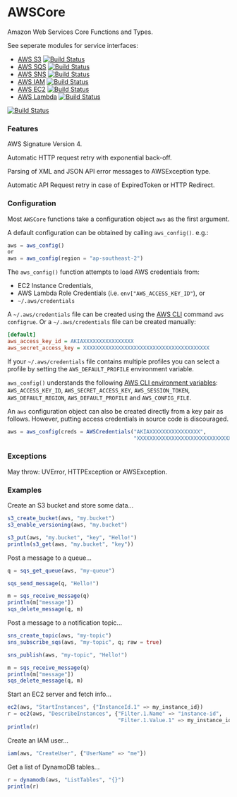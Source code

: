 # AWSCore

Amazon Web Services Core Functions and Types.

See seperate modules for service interfaces:

 - [AWS S3](http://github.com/samoconnor/AWSS3.jl) [![Build Status](https://travis-ci.org/samoconnor/AWSS3.jl.svg)](https://travis-ci.org/samoconnor/AWSS3.jl)
 - [AWS SQS](http://github.com/samoconnor/AWSSQS.jl) [![Build Status](https://travis-ci.org/samoconnor/AWSSQS.jl.svg)](https://travis-ci.org/samoconnor/AWSSQS.jl)
 - [AWS SNS](http://github.com/samoconnor/AWSSNS.jl) [![Build Status](https://travis-ci.org/samoconnor/AWSSNS.jl.svg)](https://travis-ci.org/samoconnor/AWSSNS.jl)
 - [AWS IAM](http://github.com/samoconnor/AWSIAM.jl) [![Build Status](https://travis-ci.org/samoconnor/AWSIAM.jl.svg)](https://travis-ci.org/samoconnor/AWSIAM.jl)
 - [AWS EC2](http://github.com/samoconnor/AWSEC2.jl) [![Build Status](https://travis-ci.org/samoconnor/AWSEC2.jl.svg)](https://travis-ci.org/samoconnor/AWSEC2.jl)
 - [AWS Lambda](http://github.com/samoconnor/AWSLambda.jl) [![Build Status](https://travis-ci.org/samoconnor/AWSLambda.jl.svg)](https://travis-ci.org/samoconnor/AWSLambda.jl)

[![Build Status](https://travis-ci.org/samoconnor/AWSCore.jl.svg)](https://travis-ci.org/samoconnor/AWSCore.jl)

### Features

AWS Signature Version 4.

Automatic HTTP request retry with exponential back-off.

Parsing of XML and JSON API error messages to AWSException type.

Automatic API Request retry in case of ExpiredToken or HTTP Redirect.



### Configuration

Most `AWSCore` functions take a configuration object `aws` as the first argument.

A default configuration can be obtained by calling `aws_config()`. e.g.:

```julia
aws = aws_config()
or
aws = aws_config(region = "ap-southeast-2")
```

The `aws_config()` function attempts to load AWS credentials from:

 - EC2 Instance Credentials,
 - AWS Lambda Role Credentials (i.e. `env["AWS_ACCESS_KEY_ID"`), or
 - `~/.aws/credentials`

A `~/.aws/credentials` file can be created using the
[AWS CLI](https://aws.amazon.com/cli/) command `aws configrue`.
Or a `~/.aws/credentials` file can be created manually:

```ini
[default]
aws_access_key_id = AKIAXXXXXXXXXXXXXXXX
aws_secret_access_key = XXXXXXXXXXXXXXXXXXXXXXXXXXXXXXXXXXXXXXXX
```

If your `~/.aws/credentials` file contains multiple profiles you can
select a profile by setting the `AWS_DEFAULT_PROFILE` environment variable.

`aws_config()` understands the following [AWS CLI environment
variables](http://docs.aws.amazon.com/cli/latest/userguide/cli-chap-getting-started.html#cli-environment):
`AWS_ACCESS_KEY_ID`, `AWS_SECRET_ACCESS_KEY`, `AWS_SESSION_TOKEN`,
`AWS_DEFAULT_REGION`, `AWS_DEFAULT_PROFILE` and `AWS_CONFIG_FILE`.


An `aws` configuration object can also be created directly from a key pair
as follows. However, putting access credentials in source code is discouraged.

```julia
aws = aws_config(creds = AWSCredentials("AKIAXXXXXXXXXXXXXXXX",
                                        "XXXXXXXXXXXXXXXXXXXXXXXXXXXXXXXXXXX"))
```


### Exceptions

May throw: UVError, HTTPException or AWSException.


### Examples


Create an S3 bucket and store some data...

```julia
s3_create_bucket(aws, "my.bucket")
s3_enable_versioning(aws, "my.bucket")

s3_put(aws, "my.bucket", "key", "Hello!")
println(s3_get(aws, "my.bucket", "key"))
```


Post a message to a queue...

```julia
q = sqs_get_queue(aws, "my-queue")

sqs_send_message(q, "Hello!")

m = sqs_receive_message(q)
println(m["message"])
sqs_delete_message(q, m)
```


Post a message to a notification topic...

```julia
sns_create_topic(aws, "my-topic")
sns_subscribe_sqs(aws, "my-topic", q; raw = true)

sns_publish(aws, "my-topic", "Hello!")

m = sqs_receive_message(q)
println(m["message"])
sqs_delete_message(q, m)

```


Start an EC2 server and fetch info...

```julia
ec2(aws, "StartInstances", {"InstanceId.1" => my_instance_id})
r = ec2(aws, "DescribeInstances", {"Filter.1.Name" => "instance-id",
                                   "Filter.1.Value.1" => my_instance_id})
println(r)
```


Create an IAM user...

```julia
iam(aws, "CreateUser", {"UserName" => "me"})
```


Get a list of DynamoDB tables...

```julia
r = dynamodb(aws, "ListTables", "{}")
println(r)
```
